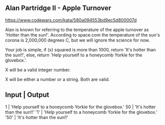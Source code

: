 ## Alan Partridge II - Apple Turnover

https://www.codewars.com/kata/580a094553bd9ec5d800007d


Alan is known for referring to the temperature of the apple turnover as 'Hotter than the sun!'. According to space.com the temperature of the sun's corona is 2,000,000 degrees C, but we will ignore the science for now.

Your job is simple, if (x) squared is more than 1000, return 'It's hotter than the sun!!', else, return 'Help yourself to a honeycomb Yorkie for the glovebox.'.

X will be a valid integer number.

X will be either a number or a string. Both are valid. 



Input | Output
-----
1 | 'Help yourself to a honeycomb Yorkie for the glovebox.'
50 | 'It's hotter than the sun!!'
'1' | 'Help yourself to a honeycomb Yorkie for the glovebox.'
'50' | 'It's hotter than the sun!!'

